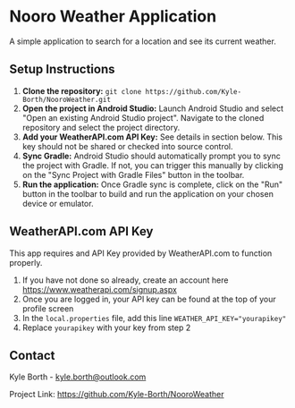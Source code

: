 # Nooro Weather Application

A simple application to search for a location and see its current weather.

## Setup Instructions

1. **Clone the repository:** `git clone https://github.com/Kyle-Borth/NooroWeather.git`
2. **Open the project in Android Studio:** Launch Android Studio and select "Open an existing Android Studio project". Navigate to the cloned repository and select the project directory.
3. **Add your WeatherAPI.com API Key:** See details in section below. This key should not be shared or checked into source control.
3. **Sync Gradle:**  Android Studio should automatically prompt you to sync the project with Gradle. If not, you can trigger this manually by clicking on the "Sync Project with Gradle Files" button in the toolbar.
4. **Run the application:** Once Gradle sync is complete, click on the "Run" button in the toolbar to build and run the application on your chosen device or emulator.

## WeatherAPI.com API Key

This app requires and API Key provided by WeatherAPI.com to function properly. 

1. If you have not done so already, create an account here https://www.weatherapi.com/signup.aspx
2. Once you are logged in, your API key can be found at the top of your profile screen
3. In the `local.properties` file, add this line ```WEATHER_API_KEY="yourapikey"```
4. Replace `yourapikey` with your key from step 2

## Contact

Kyle Borth - kyle.borth@outlook.com

Project Link: https://github.com/Kyle-Borth/NooroWeather